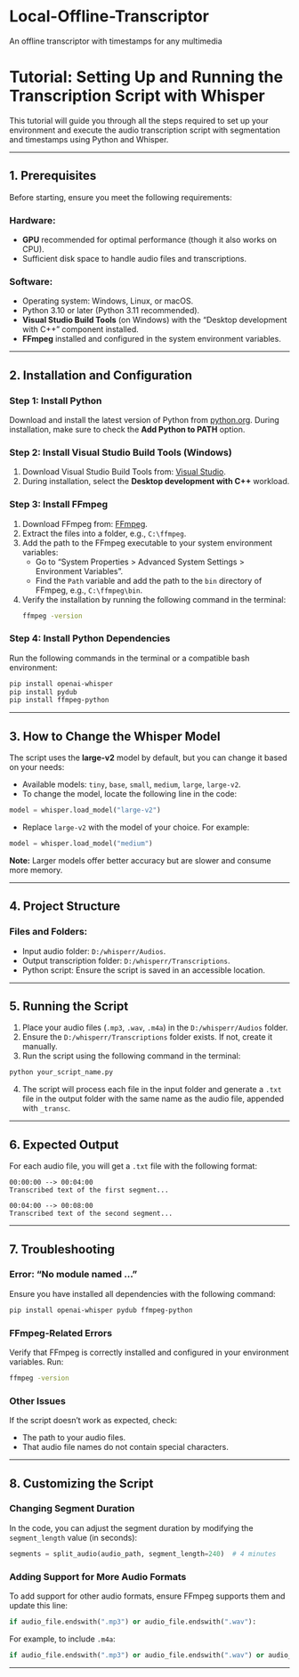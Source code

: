 # Local-Offline-Transcriptor
An offline transcriptor with timestamps for any multimedia

# Tutorial: Setting Up and Running the Transcription Script with Whisper

This tutorial will guide you through all the steps required to set up your environment and execute the audio transcription script with segmentation and timestamps using Python and Whisper.

---

## 1. Prerequisites

Before starting, ensure you meet the following requirements:

### Hardware:
- **GPU** recommended for optimal performance (though it also works on CPU).
- Sufficient disk space to handle audio files and transcriptions.

### Software:
- Operating system: Windows, Linux, or macOS.
- Python 3.10 or later (Python 3.11 recommended).
- **Visual Studio Build Tools** (on Windows) with the “Desktop development with C++” component installed.
- **FFmpeg** installed and configured in the system environment variables.

---

## 2. Installation and Configuration

### Step 1: Install Python

Download and install the latest version of Python from [python.org](https://www.python.org/). During installation, make sure to check the **Add Python to PATH** option.

### Step 2: Install Visual Studio Build Tools (Windows)

1. Download Visual Studio Build Tools from: [Visual Studio](https://visualstudio.microsoft.com/visual-cpp-build-tools/).
2. During installation, select the **Desktop development with C++** workload.

### Step 3: Install FFmpeg

1. Download FFmpeg from: [FFmpeg](https://ffmpeg.org/download.html).
2. Extract the files into a folder, e.g., `C:\ffmpeg`.
3. Add the path to the FFmpeg executable to your system environment variables:
   - Go to “System Properties > Advanced System Settings > Environment Variables”.
   - Find the `Path` variable and add the path to the `bin` directory of FFmpeg, e.g., `C:\ffmpeg\bin`.
4. Verify the installation by running the following command in the terminal:
   ```bash
   ffmpeg -version
   ```

### Step 4: Install Python Dependencies

Run the following commands in the terminal or a compatible bash environment:

```bash
pip install openai-whisper
pip install pydub
pip install ffmpeg-python
```

---

## 3. How to Change the Whisper Model

The script uses the **large-v2** model by default, but you can change it based on your needs:

- Available models: `tiny`, `base`, `small`, `medium`, `large`, `large-v2`.
- To change the model, locate the following line in the code:

```python
model = whisper.load_model("large-v2")
```

- Replace `large-v2` with the model of your choice. For example:

```python
model = whisper.load_model("medium")
```

**Note:** Larger models offer better accuracy but are slower and consume more memory.

---

## 4. Project Structure

### Files and Folders:
- Input audio folder: `D:/whisperr/Audios`.
- Output transcription folder: `D:/whisperr/Transcriptions`.
- Python script: Ensure the script is saved in an accessible location.

---

## 5. Running the Script

1. Place your audio files (`.mp3`, `.wav`, `.m4a`) in the `D:/whisperr/Audios` folder.
2. Ensure the `D:/whisperr/Transcriptions` folder exists. If not, create it manually.
3. Run the script using the following command in the terminal:

```bash
python your_script_name.py
```

4. The script will process each file in the input folder and generate a `.txt` file in the output folder with the same name as the audio file, appended with `_transc`.

---

## 6. Expected Output

For each audio file, you will get a `.txt` file with the following format:

```
00:00:00 --> 00:04:00
Transcribed text of the first segment...

00:04:00 --> 00:08:00
Transcribed text of the second segment...
```

---

## 7. Troubleshooting

### Error: “No module named ...”
Ensure you have installed all dependencies with the following command:
```bash
pip install openai-whisper pydub ffmpeg-python
```

### FFmpeg-Related Errors
Verify that FFmpeg is correctly installed and configured in your environment variables. Run:
```bash
ffmpeg -version
```

### Other Issues
If the script doesn’t work as expected, check:
- The path to your audio files.
- That audio file names do not contain special characters.

---

## 8. Customizing the Script

### Changing Segment Duration
In the code, you can adjust the segment duration by modifying the `segment_length` value (in seconds):

```python
segments = split_audio(audio_path, segment_length=240)  # 4 minutes
```

### Adding Support for More Audio Formats
To add support for other audio formats, ensure FFmpeg supports them and update this line:

```python
if audio_file.endswith(".mp3") or audio_file.endswith(".wav"):
```

For example, to include `.m4a`:

```python
if audio_file.endswith(".mp3") or audio_file.endswith(".wav") or audio_file.endswith(".m4a"):
```

---
